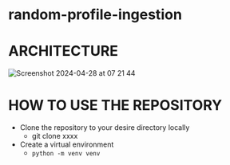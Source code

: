 # random-profile-ingestion

# ARCHITECTURE
![Screenshot 2024-04-28 at 07 21 44](https://github.com/cappymayor/random-profile-ingestion/assets/64020047/a7281953-59e2-4113-99cd-2942e796894d)

# HOW TO USE THE REPOSITORY
* Clone the repository to your desire directory locally
    * git clone xxxx
* Create a virtual environment
    * `python -m venv venv`
